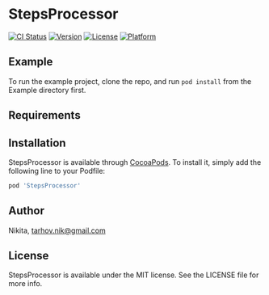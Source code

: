 # StepsProcessor

[![CI Status](https://img.shields.io/travis/Nikita/StepsProcessor.svg?style=flat)](https://travis-ci.org/Nikita/StepsProcessor)
[![Version](https://img.shields.io/cocoapods/v/StepsProcessor.svg?style=flat)](https://cocoapods.org/pods/StepsProcessor)
[![License](https://img.shields.io/cocoapods/l/StepsProcessor.svg?style=flat)](https://cocoapods.org/pods/StepsProcessor)
[![Platform](https://img.shields.io/cocoapods/p/StepsProcessor.svg?style=flat)](https://cocoapods.org/pods/StepsProcessor)

## Example

To run the example project, clone the repo, and run `pod install` from the Example directory first.

## Requirements

## Installation

StepsProcessor is available through [CocoaPods](https://cocoapods.org). To install
it, simply add the following line to your Podfile:

```ruby
pod 'StepsProcessor'
```

## Author

Nikita, tarhov.nik@gmail.com

## License

StepsProcessor is available under the MIT license. See the LICENSE file for more info.

